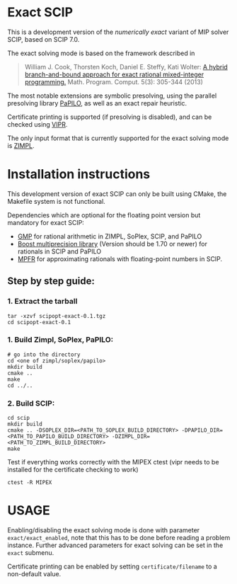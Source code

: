 # Exact SCIP
This is a development version of the *numerically exact* variant of MIP solver SCIP, based on SCIP 7.0.

The exact solving mode is based on the framework described in
> William J. Cook, Thorsten Koch, Daniel E. Steffy, Kati Wolter: [A hybrid branch-and-bound approach for exact rational mixed-integer programming.](https://doi.org/10.1007/s12532-013-0055-6) Math. Program. Comput. 5(3): 305-344 (2013)

The most notable extensions are symbolic presolving, using the parallel presolving library [PaPILO](https://github.com/lgottwald/PaPILO), as well as an exact repair heuristic.

Certificate printing is supported (if presolving is disabled), and can be checked using [VIPR](https://github.com/lgottwald/PaPILO).

The only input format that is currently supported for the exact solving mode is [ZIMPL](https://zimpl.zib.de/).



# Installation instructions

This development version of exact SCIP can only be built using CMake, the Makefile system is not functional.

Dependencies which are optional for the floating point version but mandatory for exact SCIP:
* [GMP](https://gmplib.org/) for rational arithmetic in ZIMPL, SoPlex, SCIP, and PaPILO
* [Boost multiprecision library](https://www.boost.org/) (Version should be 1.70 or newer) for rationals in SCIP and PaPILO
* [MPFR](https://www.mpfr.org/) for approximating rationals with floating-point numbers in SCIP.

## Step by step guide:

### 1. Extract the tarball

```
tar -xzvf scipopt-exact-0.1.tgz
cd scipopt-exact-0.1
```

### 1. Build Zimpl, SoPlex, PaPILO:

```
# go into the directory
cd <one of zimpl/soplex/papilo>
mkdir build
cmake ..
make
cd ../..
```

### 2. Build SCIP:

```
cd scip
mkdir build
cmake .. -DSOPLEX_DIR=<PATH_TO_SOPLEX_BUILD_DIRECTORY> -DPAPILO_DIR=<PATH_TO_PAPILO_BUILD_DIRECTORY> -DZIMPL_DIR=<PATH_TO_ZIMPL_BUILD_DIRECTORY>
make
```

Test if everything works correctly with the MIPEX ctest (vipr needs to be installed for the certificate checking to work)

```
ctest -R MIPEX
```

# USAGE

Enabling/disabling the exact solving mode is done with parameter `exact/exact_enabled`, note that this has to be done before reading a problem instance. Further advanced parameters for exact solving can be set in the `exact` submenu.

Certificate printing can be enabled by setting `certificate/filename` to a non-default value.


